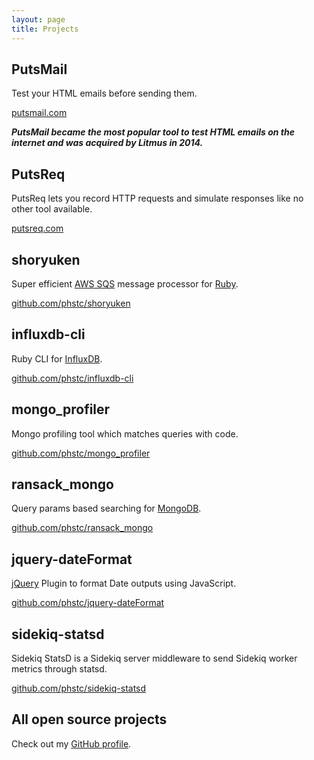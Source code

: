 ```yaml
---
layout: page
title: Projects
---
```


## PutsMail

Test your HTML emails before sending them.

[putsmail.com](https://putsmail.com)

***PutsMail became the most popular tool to test HTML emails on the internet and was acquired by Litmus in 2014.***

## PutsReq

PutsReq lets you record HTTP requests and simulate responses like no other tool available.

[putsreq.com](http://www.putsreq.com)

## shoryuken

Super efficient [AWS SQS](https://aws.amazon.com/sqs) message processor for [Ruby](https://www.ruby-lang.org).

[github.com/phstc/shoryuken](https://github.com/phstc/shoryuken)

## influxdb-cli

Ruby CLI for [InfluxDB](http://influxdb.com/).

[github.com/phstc/influxdb-cli](https://github.com/phstc/influxdb-cli)

## mongo_profiler

Mongo profiling tool which matches queries with code.

[github.com/phstc/mongo_profiler](https://github.com/phstc/mongo_profiler)

## ransack_mongo

Query params based searching for [MongoDB](http://www.mongodb.com/).

[github.com/phstc/ransack_mongo](https://github.com/phstc/ransack_mongo)

## jquery-dateFormat

[jQuery](https://jquery.com/) Plugin to format Date outputs using JavaScript.

[github.com/phstc/jquery-dateFormat](https://github.com/phstc/jquery-dateFormat)


## sidekiq-statsd

Sidekiq StatsD is a Sidekiq server middleware to send Sidekiq worker metrics through statsd.

[github.com/phstc/sidekiq-statsd](https://github.com/phstc/sidekiq-statsd)

## All open source projects

Check out my [GitHub profile](https://github.com/phstc/).
